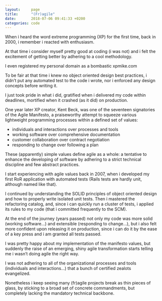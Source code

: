 ```yaml
---
layout:     page
title:      "(Fr)agile"
date:       2018-07-06 09:41:33 +0200
categories: code
---
```


When i heard the word extreme programming (XP) for the first time, back in 2000, i remember i reacted with enthusiasm.

At that time i consider myself pretty good at coding (i was not) and i felt the excitement of getting better by adhering to a cool methodology.

I even registered my personal domain as a bombastic xpmike.com

To be fair at that time i knew no object oriented design best practices, i didn’t put any automated test to the code i wrote, nor i enforced any design concepts before writing it.

I just took pride in what i did, gratified when i delivered my code within deadlines, mortified when it crashed (as it did) on production.

One year later XP creator, Kent Beck, was one of the seventeen signatories of the Agile Manifesto, a praiseworthy attempt to squeeze various lightweight programming processes within a defined set of values:

* individuals and interactions over processes and tools
* working software over comprehensive documentation
* customer collaboration over contract negotiation
* responding to change over following a plan

These (apparently) simple values define agile as a whole: a tentative to enhance the developing of software by adhering to a strict technical discipline and few abstract practices.

I start experiencing with agile values back in 2007, when i developed my first RoR application with automated tests (Rails tests are hardly unit,  although named like that).

I continued by understanding the SOLID principles of object oriented design and how to properly write isolated unit tests. Then i mastered the refactoring catalog, and, since i can quickly run a cluster of tests, i applied its rules to my code (that i committed frequently to the SCM).

At the end of the journey (years passed) not only my code was more solid (working software…) and extensible (responding to change…), but i also felt more confident upon releasing it on production, since i can do it by the ease of a key press and i am granted all tests passed.

I was pretty happy about my implementation of the manifesto values, but suddenly the raise of an emerging, shiny agile transformation starts telling me i wasn’t doing agile the right way.

I was not adhering to all of the organizational processes and tools (individuals and interactions…) that a bunch of certified zealots evangelized.

Nonetheless i keep seeing many (fr)agile projects break as thin pieces of glass, by sticking to a broad set of concrete commandments, but completely lacking the mandatory technical backbone.
